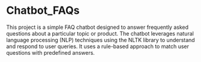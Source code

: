 # Chatbot_FAQs
This project is a simple FAQ chatbot designed to answer frequently asked questions about a particular topic or product. The chatbot leverages natural language processing (NLP) techniques using the NLTK library to understand and respond to user queries. It uses a rule-based approach to match user questions with predefined answers.
